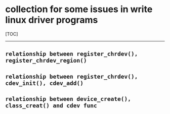 # **collection for some issues in write linux driver programs**

[TOC]

---

## `relationship between register_chrdev(), register_chrdev_region()`

## `relationship between register_chrdev(), cdev_init(), cdev_add()`

## `relationship between device_create(), class_creat() and cdev func`

